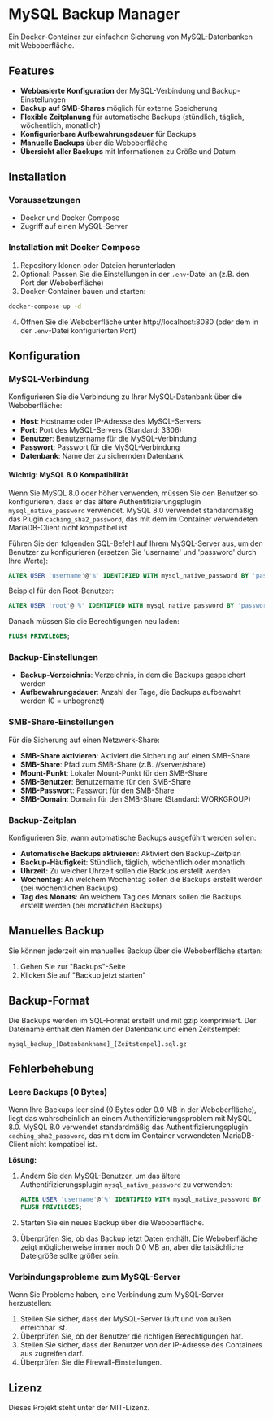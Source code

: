 # MySQL Backup Manager

Ein Docker-Container zur einfachen Sicherung von MySQL-Datenbanken mit Weboberfläche.

## Features

- **Webbasierte Konfiguration** der MySQL-Verbindung und Backup-Einstellungen
- **Backup auf SMB-Shares** möglich für externe Speicherung
- **Flexible Zeitplanung** für automatische Backups (stündlich, täglich, wöchentlich, monatlich)
- **Konfigurierbare Aufbewahrungsdauer** für Backups
- **Manuelle Backups** über die Weboberfläche
- **Übersicht aller Backups** mit Informationen zu Größe und Datum

## Installation

### Voraussetzungen

- Docker und Docker Compose
- Zugriff auf einen MySQL-Server

### Installation mit Docker Compose

1. Repository klonen oder Dateien herunterladen
2. Optional: Passen Sie die Einstellungen in der `.env`-Datei an (z.B. den Port der Weboberfläche)
3. Docker-Container bauen und starten:

```bash
docker-compose up -d
```

4. Öffnen Sie die Weboberfläche unter http://localhost:8080 (oder dem in der `.env`-Datei konfigurierten Port)

## Konfiguration

### MySQL-Verbindung

Konfigurieren Sie die Verbindung zu Ihrer MySQL-Datenbank über die Weboberfläche:

- **Host**: Hostname oder IP-Adresse des MySQL-Servers
- **Port**: Port des MySQL-Servers (Standard: 3306)
- **Benutzer**: Benutzername für die MySQL-Verbindung
- **Passwort**: Passwort für die MySQL-Verbindung
- **Datenbank**: Name der zu sichernden Datenbank

#### Wichtig: MySQL 8.0 Kompatibilität

Wenn Sie MySQL 8.0 oder höher verwenden, müssen Sie den Benutzer so konfigurieren, dass er das ältere Authentifizierungsplugin `mysql_native_password` verwendet. MySQL 8.0 verwendet standardmäßig das Plugin `caching_sha2_password`, das mit dem im Container verwendeten MariaDB-Client nicht kompatibel ist.

Führen Sie den folgenden SQL-Befehl auf Ihrem MySQL-Server aus, um den Benutzer zu konfigurieren (ersetzen Sie 'username' und 'password' durch Ihre Werte):

```sql
ALTER USER 'username'@'%' IDENTIFIED WITH mysql_native_password BY 'password';
```

Beispiel für den Root-Benutzer:

```sql
ALTER USER 'root'@'%' IDENTIFIED WITH mysql_native_password BY 'password';
```

Danach müssen Sie die Berechtigungen neu laden:

```sql
FLUSH PRIVILEGES;
```

### Backup-Einstellungen

- **Backup-Verzeichnis**: Verzeichnis, in dem die Backups gespeichert werden
- **Aufbewahrungsdauer**: Anzahl der Tage, die Backups aufbewahrt werden (0 = unbegrenzt)

### SMB-Share-Einstellungen

Für die Sicherung auf einen Netzwerk-Share:

- **SMB-Share aktivieren**: Aktiviert die Sicherung auf einen SMB-Share
- **SMB-Share**: Pfad zum SMB-Share (z.B. //server/share)
- **Mount-Punkt**: Lokaler Mount-Punkt für den SMB-Share
- **SMB-Benutzer**: Benutzername für den SMB-Share
- **SMB-Passwort**: Passwort für den SMB-Share
- **SMB-Domain**: Domain für den SMB-Share (Standard: WORKGROUP)

### Backup-Zeitplan

Konfigurieren Sie, wann automatische Backups ausgeführt werden sollen:

- **Automatische Backups aktivieren**: Aktiviert den Backup-Zeitplan
- **Backup-Häufigkeit**: Stündlich, täglich, wöchentlich oder monatlich
- **Uhrzeit**: Zu welcher Uhrzeit sollen die Backups erstellt werden
- **Wochentag**: An welchem Wochentag sollen die Backups erstellt werden (bei wöchentlichen Backups)
- **Tag des Monats**: An welchem Tag des Monats sollen die Backups erstellt werden (bei monatlichen Backups)

## Manuelles Backup

Sie können jederzeit ein manuelles Backup über die Weboberfläche starten:

1. Gehen Sie zur "Backups"-Seite
2. Klicken Sie auf "Backup jetzt starten"

## Backup-Format

Die Backups werden im SQL-Format erstellt und mit gzip komprimiert. Der Dateiname enthält den Namen der Datenbank und einen Zeitstempel:

```
mysql_backup_[Datenbankname]_[Zeitstempel].sql.gz
```

## Fehlerbehebung

### Leere Backups (0 Bytes)

Wenn Ihre Backups leer sind (0 Bytes oder 0.0 MB in der Weboberfläche), liegt das wahrscheinlich an einem Authentifizierungsproblem mit MySQL 8.0. MySQL 8.0 verwendet standardmäßig das Authentifizierungsplugin `caching_sha2_password`, das mit dem im Container verwendeten MariaDB-Client nicht kompatibel ist.

**Lösung:**

1. Ändern Sie den MySQL-Benutzer, um das ältere Authentifizierungsplugin `mysql_native_password` zu verwenden:

   ```sql
   ALTER USER 'username'@'%' IDENTIFIED WITH mysql_native_password BY 'password';
   FLUSH PRIVILEGES;
   ```

2. Starten Sie ein neues Backup über die Weboberfläche.

3. Überprüfen Sie, ob das Backup jetzt Daten enthält. Die Weboberfläche zeigt möglicherweise immer noch 0.0 MB an, aber die tatsächliche Dateigröße sollte größer sein.

### Verbindungsprobleme zum MySQL-Server

Wenn Sie Probleme haben, eine Verbindung zum MySQL-Server herzustellen:

1. Stellen Sie sicher, dass der MySQL-Server läuft und von außen erreichbar ist.
2. Überprüfen Sie, ob der Benutzer die richtigen Berechtigungen hat.
3. Stellen Sie sicher, dass der Benutzer von der IP-Adresse des Containers aus zugreifen darf.
4. Überprüfen Sie die Firewall-Einstellungen.

## Lizenz

Dieses Projekt steht unter der MIT-Lizenz.

